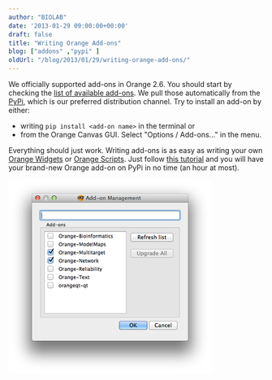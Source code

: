 ```yaml
---
author: "BIOLAB"
date: '2013-01-29 09:00:00+00:00'
draft: false
title: "Writing Orange Add-ons"
blog: ["addons" ,"pypi" ]
oldUrl: "/blog/2013/01/29/writing-orange-add-ons/"
---
```


We officially supported add-ons in Orange 2.6. You should start by checking the [list of available add-ons](http://orange.biolab.si/addons/). We pull those automatically from the [PyPi](http://pypi.python.org/pypi), which is our preferred distribution channel. Try to install an add-on by either:



* writing `pip install <add-on name>` in the terminal or
* from the Orange Canvas GUI. Select  "Options / Add-ons..." in the menu.

Everything should just work. Writing add-ons is as easy as writing your own [Orange Widgets](http://docs.biolab.si/orange/2/extend-widgets/rst/) or [Orange Scripts](http://docs.biolab.si/orange/2/tutorial/rst/). Just follow [this tutorial](http://orange.biolab.si/trac/wiki/AddOns) and you will have your brand-new Orange add-on on PyPi in no time (an hour at most).

![](orange-add-ons.png__400x382_q95_crop_upscale.png)


